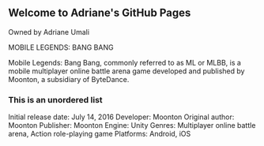 ## Welcome to Adriane's GitHub Pages
Owned by Adriane Umali


MOBILE LEGENDS: BANG BANG



Mobile Legends: Bang Bang, commonly referred to as ML or MLBB, is a mobile multiplayer online battle arena game 
developed and published by Moonton, a subsidiary of ByteDance.
### This is an unordered list
Initial release date: July 14, 2016
Developer: Moonton
Original author: Moonton
Publisher: Moonton
Engine: Unity
Genres: Multiplayer online battle arena, Action role-playing game
Platforms: Android, iOS









```


